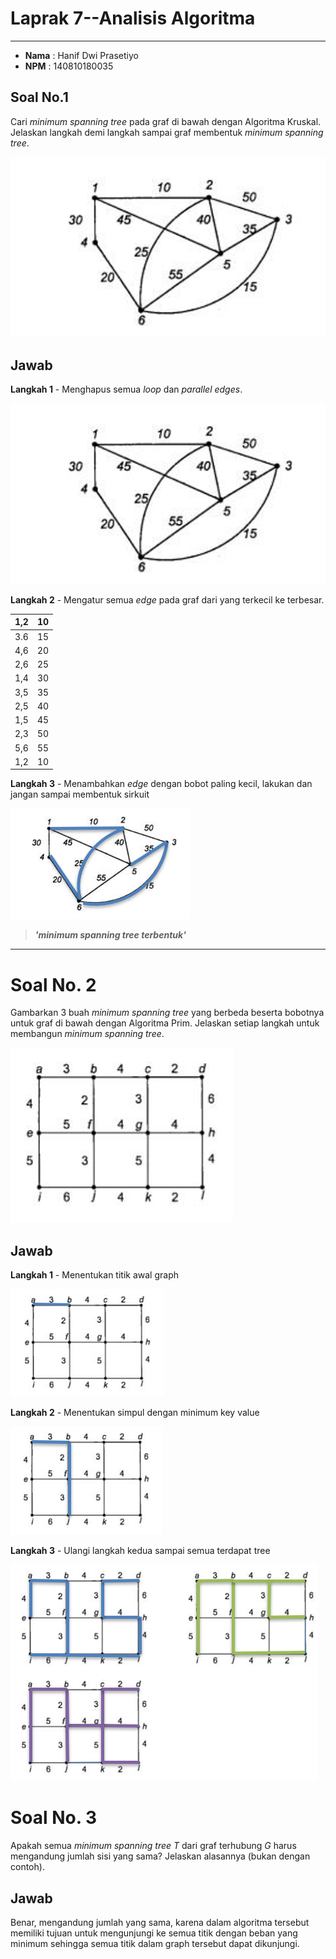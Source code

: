 # Laprak 7--Analisis Algoritma
---
* **Nama**    :   Hanif Dwi Prasetiyo
* **NPM**     :   140810180035

## Soal No.1 
Cari _minimum spanning tree_ pada graf di bawah dengan Algoritma Kruskal. Jelaskan langkah demi langkah sampai graf membentuk *minimum spanning tree*.


<img src="no1.PNG">


## Jawab
**Langkah 1** - Menghapus semua *loop* dan *parallel edges*.


<img src="no1.PNG">

**Langkah 2** - Mengatur semua *edge* pada graf dari yang terkecil ke terbesar.

1,2 | 10
------------ | -------------
3.6 | 15
4,6	| 20
2,6 | 25
1,4	| 30
3,5	| 35
2,5	| 40
1,5	| 45
2,3	| 50
5,6 | 55
1,2 | 10



**Langkah 3** - Menambahkan *edge* dengan bobot paling kecil, lakukan dan jangan sampai membentuk sirkuit

<img src="no1a.PNG">

> ***'minimum spanning tree terbentuk'***

---

# Soal No. 2
Gambarkan 3 buah _minimum spanning tree_ yang berbeda beserta bobotnya untuk graf di bawah dengan Algoritma Prim. Jelaskan setiap langkah untuk membangun *minimum spanning tree*.


<img src="no2.PNG">

## Jawab
**Langkah 1** - Menentukan titik awal graph


<img src="no2a.PNG">

**Langkah 2** - Menentukan simpul dengan minimum key value


<img src="no2b.PNG">

**Langkah 3** - Ulangi langkah kedua sampai semua terdapat tree


<img src="no2c.PNG">


# Soal No. 3
Apakah semua _minimum spanning tree T_ dari graf terhubung *G* harus mengandung jumlah sisi yang sama? Jelaskan alasannya (bukan dengan contoh).

## Jawab

Benar, mengandung jumlah yang sama, karena dalam algoritma tersebut memiliki tujuan untuk mengunjungi ke semua titik dengan beban yang minimum sehingga semua titik dalam graph tersebut dapat dikunjungi.
